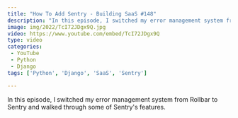 ```yaml
---
title: "How To Add Sentry - Building SaaS #148"
description: "In this episode, I switched my error management system from Rollbar to Sentry and walked through some of Sentry's features."
image: img/2022/TcI72JDgx9Q.jpg
video: https://www.youtube.com/embed/TcI72JDgx9Q
type: video
categories:
 - YouTube
 - Python
 - Django
tags: ['Python', 'Django', 'SaaS', 'Sentry']

---
```


In this episode, I switched my error management system from Rollbar to Sentry and walked through some of Sentry's features.
